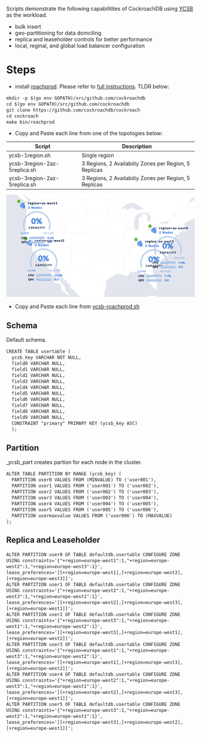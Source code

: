 Scripts demonstrate the following capabilitites of CockroachDB using [YCSB](https://github.com/brianfrankcooper/YCSB) as the workload.  

- bulk insert
- geo-partitioning for data domciling
- replica and leaseholder controls for better performance  
- local, reginal, and global load balancer configuration

# Steps 

- install [roachprod](https://github.com/cockroachdb/cockroach/tree/master/pkg/cmd/roachprod). Please refer to [full instructions](https://github.com/cockroachdb/cockroach/blob/master/CONTRIBUTING.md).  TLDR below:

```
mkdir -p $(go env GOPATH)/src/github.com/cockroachdb
cd $(go env GOPATH)/src/github.com/cockroachdb
git clone https://github.com/cockroachdb/cockroach
cd cockroach
make bin/roachprod
```
- Copy and Paste each line from one of the topologies below:

Script | Description 
------ | ----------- 
ycsb-1region.sh              | Single region
ycsb-3region-2az-5replica.sh | 3 Regions, 2 Availabiity Zones per Region, 5 Replicas
ycsb-3region-2az-5replica.sh | 3 Regions, 2 Availabiity Zones per Region, 5 Replicas


![US 4 Regions](./images/us-gcp-4dc.png)

- Copy and Paste each line from [ycsb-roachprod.sh](https://github.com/robert-s-lee/crdbexamples/blob/replica-lease/scripts/ycsb-roachprod.sh)

## Schema

Default schema.

```
CREATE TABLE usertable (
  ycsb_key VARCHAR NOT NULL,
  field0 VARCHAR NULL,
  field1 VARCHAR NULL,
  field2 VARCHAR NULL,
  field3 VARCHAR NULL,
  field4 VARCHAR NULL,
  field5 VARCHAR NULL,
  field6 VARCHAR NULL,
  field7 VARCHAR NULL,
  field8 VARCHAR NULL,
  field9 VARCHAR NULL,
  CONSTRAINT "primary" PRIMARY KEY (ycsb_key ASC)
  ); 
```
## Partition

_ycsb_part creates partion for each node in the cluster. 

```
ALTER TABLE PARTITION BY RANGE (ycsb_key) (
  PARTITION user0 VALUES FROM (MINVALUE) TO ('user001'),
  PARTITION user1 VALUES FROM ('user001') TO ('user002'),
  PARTITION user2 VALUES FROM ('user002') TO ('user003'),
  PARTITION user3 VALUES FROM ('user003') TO ('user004'),
  PARTITION user4 VALUES FROM ('user004') TO ('user005'),
  PARTITION user5 VALUES FROM ('user005') TO ('user006'),
  PARTITION usermaxvalue VALUES FROM ('user006') TO (MAXVALUE)
);
```

## Replica and Leaseholder

```
ALTER PARTITION user0 OF TABLE defaultdb.usertable CONFIGURE ZONE USING constraints='{"+region=europe-west1":1,"+region=europe-west2":1,"+region=europe-west3":1}', lease_preferences='[[+region=europe-west1],[+region=europe-west2],[+region=europe-west3]]';
ALTER PARTITION user1 OF TABLE defaultdb.usertable CONFIGURE ZONE USING constraints='{"+region=europe-west2":1,"+region=europe-west3":1,"+region=europe-west1":1}', lease_preferences='[[+region=europe-west2],[+region=europe-west3],[+region=europe-west1]]';
ALTER PARTITION user2 OF TABLE defaultdb.usertable CONFIGURE ZONE USING constraints='{"+region=europe-west3":1,"+region=europe-west1":1,"+region=europe-west2":1}', lease_preferences='[[+region=europe-west3],[+region=europe-west1],[+region=europe-west2]]';
ALTER PARTITION user3 OF TABLE defaultdb.usertable CONFIGURE ZONE USING constraints='{"+region=europe-west1":1,"+region=europe-west3":1,"+region=europe-west2":1}', lease_preferences='[[+region=europe-west1],[+region=europe-west3],[+region=europe-west2]]';
ALTER PARTITION user4 OF TABLE defaultdb.usertable CONFIGURE ZONE USING constraints='{"+region=europe-west2":1,"+region=europe-west3":1,"+region=europe-west1":1}', lease_preferences='[[+region=europe-west2],[+region=europe-west3],[+region=europe-west1]]';
ALTER PARTITION user5 OF TABLE defaultdb.usertable CONFIGURE ZONE USING constraints='{"+region=europe-west3":1,"+region=europe-west2":1,"+region=europe-west1":1}', lease_preferences='[[+region=europe-west3],[+region=europe-west2],[+region=europe-west1]]';
```


